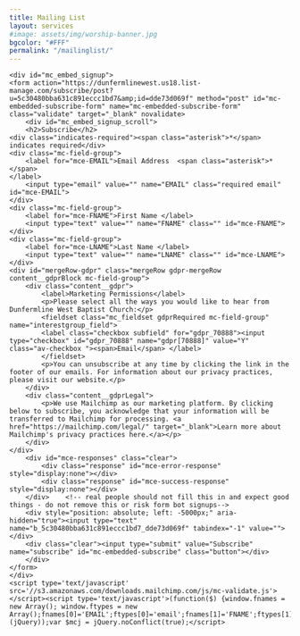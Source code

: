 ```yaml
---
title: Mailing List
layout: services
#image: assets/img/worship-banner.jpg
bgcolor: "#FFF"
permalink: "/mailinglist/"
---
```

<div class='row'>
<div class="col-lg-12 text-normal" markdown="0">
    <link href="//cdn-images.mailchimp.com/embedcode/classic-10_7.css" rel="stylesheet" type="text/css">
    <style type="text/css">
        #mc_embed_signup{background:#fff; clear:left; font:14px Helvetica,Arial,sans-serif; }
        /* Add your own Mailchimp form style overrides in your site stylesheet or in this style block.
           We recommend moving this block and the preceding CSS link to the HEAD of your HTML file. */
    </style>
    <style type="text/css">
        #mc-embedded-subscribe-form input[type=checkbox]{display: inline; width: auto;margin-right: 10px;}
        #mergeRow-gdpr {margin-top: 20px;}
        #mergeRow-gdpr fieldset label {font-weight: normal;}
        #mc-embedded-subscribe-form .mc_fieldset{border:none;min-height: 0px;padding-bottom:0px;}
    </style>

    <div id="mc_embed_signup">
    <form action="https://dunfermlinewest.us18.list-manage.com/subscribe/post?u=5c30480bba631c891eccc1bd7&amp;id=dde73d069f" method="post" id="mc-embedded-subscribe-form" name="mc-embedded-subscribe-form" class="validate" target="_blank" novalidate>
        <div id="mc_embed_signup_scroll">
        <h2>Subscribe</h2>
    <div class="indicates-required"><span class="asterisk">*</span> indicates required</div>
    <div class="mc-field-group">
        <label for="mce-EMAIL">Email Address  <span class="asterisk">*</span>
    </label>
        <input type="email" value="" name="EMAIL" class="required email" id="mce-EMAIL">
    </div>
    <div class="mc-field-group">
        <label for="mce-FNAME">First Name </label>
        <input type="text" value="" name="FNAME" class="" id="mce-FNAME">
    </div>
    <div class="mc-field-group">
        <label for="mce-LNAME">Last Name </label>
        <input type="text" value="" name="LNAME" class="" id="mce-LNAME">
    </div>
    <div id="mergeRow-gdpr" class="mergeRow gdpr-mergeRow content__gdprBlock mc-field-group">
        <div class="content__gdpr">
            <label>Marketing Permissions</label>
            <p>Please select all the ways you would like to hear from Dunfermline West Baptist Church:</p>
            <fieldset class="mc_fieldset gdprRequired mc-field-group" name="interestgroup_field">
            <label class="checkbox subfield" for="gdpr_70888"><input type="checkbox" id="gdpr_70888" name="gdpr[70888]" value="Y" class="av-checkbox "><span>Email</span> </label>
            </fieldset>
            <p>You can unsubscribe at any time by clicking the link in the footer of our emails. For information about our privacy practices, please visit our website.</p>
        </div>
        <div class="content__gdprLegal">
            <p>We use Mailchimp as our marketing platform. By clicking below to subscribe, you acknowledge that your information will be transferred to Mailchimp for processing. <a href="https://mailchimp.com/legal/" target="_blank">Learn more about Mailchimp's privacy practices here.</a></p>
        </div>
    </div>
        <div id="mce-responses" class="clear">
            <div class="response" id="mce-error-response" style="display:none"></div>
            <div class="response" id="mce-success-response" style="display:none"></div>
        </div>    <!-- real people should not fill this in and expect good things - do not remove this or risk form bot signups-->
        <div style="position: absolute; left: -5000px;" aria-hidden="true"><input type="text" name="b_5c30480bba631c891eccc1bd7_dde73d069f" tabindex="-1" value=""></div>
        <div class="clear"><input type="submit" value="Subscribe" name="subscribe" id="mc-embedded-subscribe" class="button"></div>
        </div>
    </form>
    </div>
    <script type='text/javascript' src='//s3.amazonaws.com/downloads.mailchimp.com/js/mc-validate.js'></script><script type='text/javascript'>(function($) {window.fnames = new Array(); window.ftypes = new Array();fnames[0]='EMAIL';ftypes[0]='email';fnames[1]='FNAME';ftypes[1]='text';fnames[2]='LNAME';ftypes[2]='text';fnames[3]='ADDRESS';ftypes[3]='address';fnames[4]='PHONE';ftypes[4]='phone';fnames[5]='BIRTHDAY';ftypes[5]='birthday';}(jQuery));var $mcj = jQuery.noConflict(true);</script>

</div>
</div>